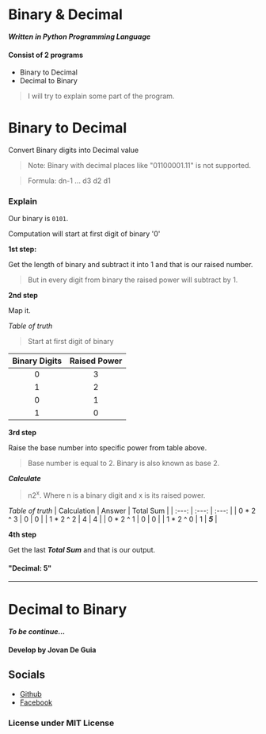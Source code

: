 # Binary & Decimal
***Written in Python Programming Language***

#### Consist of 2 programs

- Binary to Decimal
- Decimal to Binary

> I will try to explain some part of the program.


# Binary to Decimal

 Convert Binary digits into Decimal value

> Note: Binary with decimal places like "01100001.11" is not supported.

> Formula: dn-1 ... d3 d2 d1


### Explain

Our binary is `0101`.

Computation will start at first digit of binary '0'

__1st step:__

Get the length of binary and subtract it into 1 and that is our raised number.

> But in every digit from binary the raised power will subtract by 1.

__2nd step__

Map it.

*Table of truth*

> Start at first digit of binary

| Binary Digits | Raised Power |
| :---: | :---: |
| 0 | 3 |
| 1 | 2 |
| 0 | 1 |
| 1 | 0 |

__3rd step__

Raise the base number into specific power from table above.

> Base number is equal to 2.
> Binary is also known as base 2.

***Calculate***

> n2<sup>x</sup>. Where n is a binary digit and x is its raised power.

*Table of truth*
| Calculation | Answer | Total Sum |
| :---: | :---: | :---: |
| 0 * 2 ^ 3 | 0 | 0 |
| 1 * 2 ^ 2 | 4 | 4 |
| 0 * 2 ^ 1 | 0 | 0 |
| 1 * 2 ^ 0 | 1 | ***5*** |

__4th step__

Get the last ***Total Sum*** and that is our output. 

#### "Decimal: 5"


----
# Decimal to Binary
***To be continue...***

#### Develop by Jovan De Guia

## Socials

- [Github](https://github.com/jxmked)
- [Facebook](https://www.facebook.com/deguia25)

### License under MIT License
